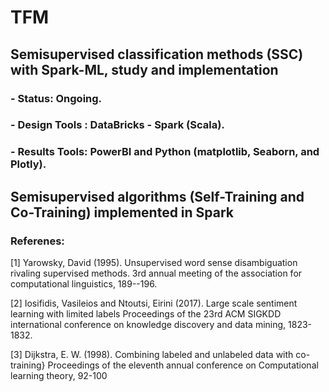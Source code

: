# TFM 
## Semisupervised classification methods (SSC) with Spark-ML, study and implementation 

### - Status: Ongoing.
### - Design Tools : DataBricks - Spark (Scala).
### - Results Tools: PowerBI and Python (matplotlib, Seaborn, and Plotly).

## Semisupervised algorithms (Self-Training and Co-Training) implemented in Spark
### Referenes:

<a id="1">[1]</a> 
Yarowsky, David (1995). 
Unsupervised word sense disambiguation rivaling supervised methods.
3rd annual meeting of the association for computational linguistics, 189--196.

<a id="1">[2]</a> 
Iosifidis, Vasileios and Ntoutsi, Eirini (2017). 
Large scale sentiment learning with limited labels 
Proceedings of the 23rd ACM SIGKDD international conference on knowledge discovery and data mining, 1823-1832.

<a id="1">[3]</a> 
Dijkstra, E. W. (1998). 
Combining labeled and unlabeled data with co-training} 
Proceedings of the eleventh annual conference on Computational learning theory, 92-100

